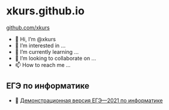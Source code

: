 # xkurs.github.io
[github.com/xkurs](https://github.com/xkurs/ "https://github.com/xkurs/")

- 👋 Hi, I’m @xkurs
- 👀 I’m interested in ...
- 🌱 I’m currently learning ...
- 💞️ I’m looking to collaborate on ...
- 📫 How to reach me ...

## ЕГЭ по информатике

- 👀 [Демонстрационная версия ЕГЭ—2021 по информатике](https://nbviewer.org/github/xkurs/KEGE/blob/master/KEGE2021/KEGE2021.ipynb "ЕГЭ-2021 по информатике")

<!---
xkurs/xkurs is a ✨ special ✨ repository because its `README.md` (this file) appears on your GitHub profile.
You can click the Preview link to take a look at your changes.
--->
